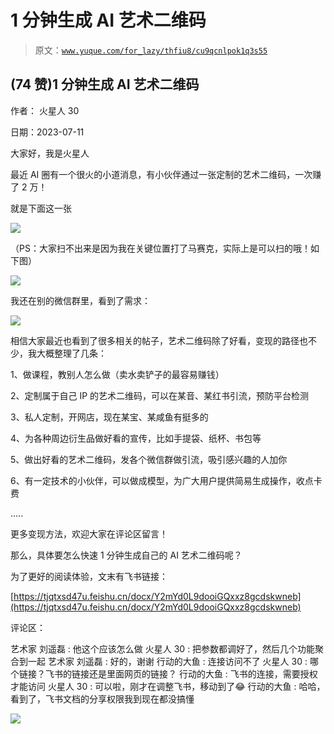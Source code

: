 # 1 分钟生成 AI 艺术二维码

> 原文：[`www.yuque.com/for_lazy/thfiu8/cu9qcnlpok1q3s55`](https://www.yuque.com/for_lazy/thfiu8/cu9qcnlpok1q3s55)



## (74 赞)1 分钟生成 AI 艺术二维码 

作者： 火星人 30 

日期：2023-07-11 

大家好，我是火星人 

最近 AI 圈有一个很火的小道消息，有小伙伴通过一张定制的艺术二维码，一次赚了 2 万！ 

就是下面这一张 

![](img/3595381a7b7207b792a4ff8c8b1a5aa0.png) 

（PS：大家扫不出来是因为我在关键位置打了马赛克，实际上是可以扫的哦！如下图） 

![](img/879a21e53717ed41b8396af4b0686260.png) 

我还在别的微信群里，看到了需求： 

![](img/98e814b162b815f2edb6f59208b97154.png) 

相信大家最近也看到了很多相关的帖子，艺术二维码除了好看，变现的路径也不少，我大概整理了几条： 

1、做课程，教别人怎么做（卖水卖铲子的最容易赚钱） 

2、定制属于自己 IP 的艺术二维码，可以在某音、某红书引流，预防平台检测 

3、私人定制，开网店，现在某宝、某咸鱼有挺多的 

4、为各种周边衍生品做好看的宣传，比如手提袋、纸杯、书包等 

5、做出好看的艺术二维码，发各个微信群做引流，吸引感兴趣的人加你 

6、有一定技术的小伙伴，可以做成模型，为广大用户提供简易生成操作，收点卡费 

..... 

更多变现方法，欢迎大家在评论区留言！ 

那么，具体要怎么快速 1 分钟生成自己的 AI 艺术二维码呢？ 

为了更好的阅读体验，文末有飞书链接： 

[https://tjqtxsd47u.feishu.cn/docx/Y2mYd0L9dooiGQxxz8gcdskwneb](https://tjqtxsd47u.feishu.cn/docx/Y2mYd0L9dooiGQxxz8gcdskwneb) 

评论区： 

艺术家 刘遥磊 : 他这个应该怎么做 火星人 30 : 把参数都调好了，然后几个功能聚合到一起 艺术家 刘遥磊 : 好的，谢谢 行动的大鱼 : 连接访问不了 火星人 30 : 哪个链接？飞书的链接还是里面网页的链接？ 行动的大鱼 : 飞书的连接，需要授权才能访问 火星人 30 : 可以啦，刚才在调整飞书，移动到了😂 行动的大鱼 : 哈哈，看到了，飞书文档的分享权限我到现在都没搞懂 

![](img/894d30a529e7c37bcd3392323c99941c.png)  